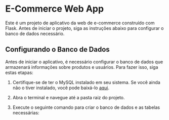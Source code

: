 # E-Commerce Web App

Este é um projeto de aplicativo da web de e-commerce construído com Flask. Antes de iniciar o projeto, siga as instruções abaixo para configurar o banco de dados necessário.

## Configurando o Banco de Dados

Antes de iniciar o aplicativo, é necessário configurar o banco de dados que armazenará informações sobre produtos e usuários. Para fazer isso, siga estas etapas:

1. Certifique-se de ter o MySQL instalado em seu sistema. Se você ainda não o tiver instalado, você pode baixá-lo [aqui](https://dev.mysql.com/downloads/installer/).

2. Abra o terminal e navegue até a pasta raiz do projeto.

3. Execute o seguinte comando para criar o banco de dados e as tabelas necessárias:

